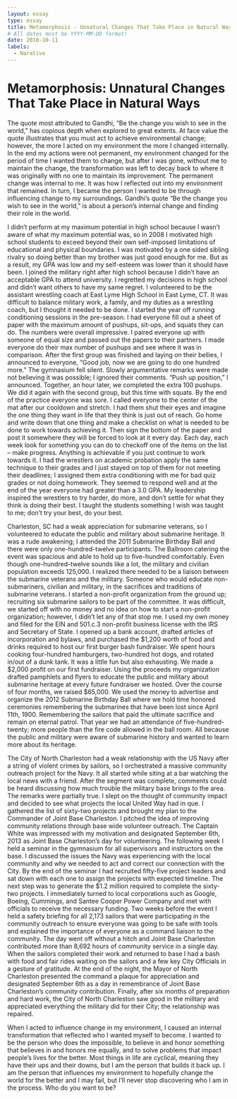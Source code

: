 ```yaml
---
layout: essay
type: essay
title: Metamorphosis - Unnatural Changes That Take Place in Natural Ways
# All dates must be YYYY-MM-DD format!
date: 2018-10-11
labels:
  - Narative
---
```


<h1>Metamorphosis: Unnatural Changes That Take Place in Natural Ways</h1>
<p>The quote most attributed to Gandhi, “Be the change you wish to see in the world,” has copious depth when explored to great extents.  At face value the quote illustrates that you must act to achieve environmental change; however, the more I acted on my environment the more I changed internally.  In the end my actions were not permanent, my environment changed for the period of time I wanted them to change, but after I was gone, without me to maintain the change, the transformation was left to decay back to where it was originally with no one to maintain its improvement.  The permanent change was internal to me.  It was how I reflected out into my environment that remained.  In turn, I became the person I wanted to be through influencing change to my surroundings.  Gandhi’s quote “Be the change you wish to see in the world,” is about a person’s internal change and finding their role in the world.</p>
<p>I didn’t perform at my maximum potential in high school because I wasn’t aware of what my maximum potential was, so in 2008 I motivated high school students to exceed beyond their own self-imposed limitations of educational and physical boundaries.  I was motivated by a one sided sibling rivalry so doing better than my brother was just good enough for me.  But as a result, my GPA was low and my self-esteem was lower than it should have been.  I joined the military right after high school because I didn’t have an acceptable GPA to attend university.  I regretted my decisions in high school and didn’t want others to have my same regret.  I volunteered to be the assistant wrestling coach at East Lyme High School in East Lyme, CT.  It was difficult to balance military work, a family, and my duties as a wrestling coach, but I thought it needed to be done.  I started the year off running conditioning sessions in the pre-season.  I had everyone fill out a sheet of paper with the maximum amount of pushups, sit-ups, and squats they can do.  The numbers were overall impressive.  I paired everyone up with someone of equal size and passed out the papers to their partners.  I made everyone do their max number of pushups and see where it was in comparison. After the first group was finished and laying on their bellies, I announced to everyone, “Good job, now we are going to do one hundred more.” The gymnasium fell silent.  Slowly argumentative remarks were made not believing it was possible; I ignored their comments.  “Push up position,” I announced.  Together, an hour later, we completed the extra 100 pushups.  We did it again with the second group, but this time with squats.  By the end of the practice everyone was sore.  I called everyone to the center of the mat after our cooldown and stretch.  I had them shut their eyes and imagine the one thing they want in life that they think is just out of reach.  Go home and write down that one thing and make a checklist on what is needed to be done to work towards achieving it.  Then sign the bottom of the paper and post it somewhere they will be forced to look at it every day.  Each day, each week look for something you can do to checkoff one of the items on the list – make progress.  Anything is achievable if you just continue to work towards it.  I had the wrestlers on academic probation apply the same technique to their grades and I just stayed on top of them for not meeting their deadlines; I assigned them extra conditioning with me for bad quiz grades or not doing homework.  They seemed to respond well and at the end of the year everyone had greater than a 3.0 GPA.  My leadership inspired the wrestlers to try harder, do more, and don’t settle for what they think is doing their best.  I taught the students something I wish was taught to me; don’t try your best, do your best.</p>
<p>Charleston, SC had a weak appreciation for submarine veterans, so I volunteered to educate the public and military about submarine heritage.  It was a rude awakening; I attended the 2011 Submarine Birthday Ball and there were only one-hundred-twelve participants.  The Ballroom catering the event was spacious and able to hold up to five-hundred comfortably.  Even though one-hundred-twelve sounds like a lot, the military and civilian population exceeds 125,000.  I realized there needed to be a liaison between the submarine veterans and the military.  Someone who would educate non-submariners, civilian and military, in the sacrifices and traditions of submarine veterans.  I started a non-profit organization from the ground up; recruiting six submarine sailors to be part of the committee.  It was difficult, we started off with no money and no idea on how to start a non-profit organization; however, I didn’t let any of that stop me.  I used my own money and filed for the EIN and 501.c.3 non-profit business license with the IRS and Secretary of State.  I opened up a bank account, drafted articles of incorporation and bylaws, and purchased the $1,200 worth of food and drinks required to host our first burger bash fundraiser.  We spent hours cooking four-hundred hamburgers, two-hundred hot dogs, and rotated in/out of a dunk tank.  It was a little fun but also exhausting.  We made a $2,000 profit on our first fundraiser.  Using the proceeds my organization drafted pamphlets and flyers to educate the public and military about submarine heritage at every future fundraiser we hosted.  Over the course of four months, we raised $65,000.  We used the money to advertise and organize the 2012 Submarine Birthday Ball where we hold time honored ceremonies remembering the submarines that have been lost since April 11th, 1900.  Remembering the sailors that paid the ultimate sacrifice and remain on eternal patrol.  That year we had an attendance of five-hundred-twenty; more people than the fire code allowed in the ball room.  All because the public and military were aware of submarine history and wanted to learn more about its heritage.</p>
<p>The City of North Charleston had a weak relationship with the US Navy after a string of violent crimes by sailors, so I orchestrated a massive community outreach project for the Navy.  It all started while siting at a bar watching the local news with a friend.  After the segment was complete, comments could be heard discussing how much trouble the military base brings to the area.  The remarks were partially true.  I slept on the thought of community impact and decided to see what projects the local United Way had in que.  I gathered the list of sixty-two projects and brought my plan to the Commander of Joint Base Charleston.  I pitched the idea of improving community relations through base wide volunteer outreach.  The Captain White was impressed with my motivation and designated September 6th, 2013 as Joint Base Charleston’s day for volunteering.  The following week I held a seminar in the gymnasium for all supervisors and instructors on the base. I discussed the issues the Navy was experiencing with the local community and why we needed to act and correct our connection with the City.  By the end of the seminar I had recruited fifty-five project leaders and sat down with each one to assign the projects with expected timeline.  The next step was to generate the $1.2 million required to complete the sixty-two projects.  I immediately turned to local corporations such as Google, Boeing, Cummings, and Santee Cooper Power Company and met with officials to receive the necessary funding.  Two weeks before the event I held a safety briefing for all 2,173 sailors that were participating in the community outreach to ensure everyone was going to be safe with tools and explained the importance of everyone as a command liaison to the community.  The day went off without a hitch and Joint Base Charleston contributed more than 8,692 hours of community service in a single day.  When the sailors completed their work and returned to base I had a bash with food and fair rides waiting on the sailors and a few key City Officials in a gesture of gratitude.  At the end of the night, the Mayor of North Charleston presented the command a plaque for appreciation and designated September 6th as a day in remembrance of Joint Base Charleston’s community contribution.  Finally, after six months of preparation and hard work, the City of North Charleston saw good in the military and appreciated everything the military did for their City; the relationship was repaired.</p>
<p>When I acted to influence change in my environment, I caused an internal transformation that reflected who I wanted myself to become.  I wanted to be the person who does the impossible, to believe in and honor something that believes in and honors me equally, and to solve problems that impact people’s lives for the better.  Most things in life are cyclical, meaning they have their ups and their downs, but I am the person that builds it back up.  I am the person that influences my environment to hopefully change the world for the better and I may fail, but I’ll never stop discovering who I am in the process.  Who do you want to be?</p>
